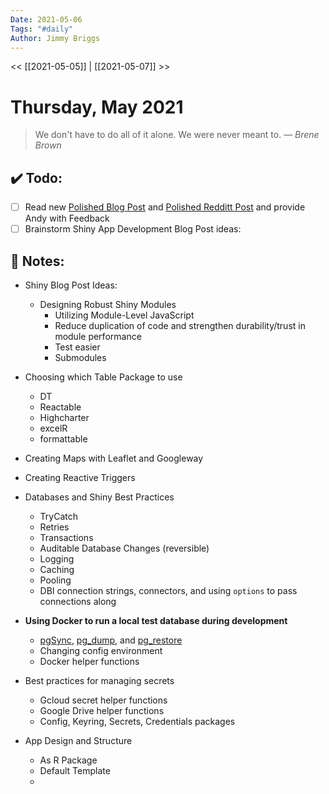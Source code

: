 ```yaml
---
Date: 2021-05-06
Tags: "#daily"
Author: Jimmy Briggs
---
```


<< [[2021-05-05]] | [[2021-05-07]] >>

# Thursday, May 2021

> We don't have to do all of it alone. We were never meant to.
> &mdash; <cite>Brene Brown</cite>


## ✔️ Todo:

- [ ] Read new [Polished Blog Post]() and [Polished Redditt Post]() and provide Andy with Feedback
- [ ] Brainstorm Shiny App Development Blog Post ideas: 

## 📝 Notes:

- Shiny Blog Post Ideas:
	- Designing Robust Shiny Modules
		- Utilizing Module-Level JavaScript
		- Reduce duplication of code and strengthen durability/trust in module performance
		- Test easier
		- Submodules

- Choosing which Table Package to use
	- DT
	- Reactable
	- Highcharter
	- excelR
	- formattable

- Creating Maps with Leaflet and Googleway

- Creating Reactive Triggers

- Databases and Shiny Best Practices
	- TryCatch
	- Retries
	- Transactions
	- Auditable Database Changes (reversible)
	- Logging
	- Caching
	- Pooling
	- DBI connection strings, connectors, and using `options` to pass connections along 

- **Using Docker to run a local test database during development**
	- [pgSync](), [pg_dump](), and [pg_restore]()
	- Changing config environment
	- Docker helper functions

- Best practices for managing secrets
	- Gcloud secret helper functions
	- Google Drive helper functions
	- Config, Keyring, Secrets, Credentials packages


- App Design and Structure
	- As R Package
	- Default Template
	- 